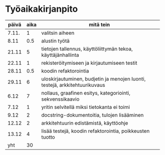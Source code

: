# Työaikakirjanpito  

| päivä | aika | mitä tein |
| ---- | --- | --- |
| 7.11. | 1  | valitsin aiheen | 
| 8.11 | 0.5 | alustin työtä |
| 21.11 | 5 | tietojen tallennus, käyttöliittymän tekoa, käyttäjänhallinta |  
| 22.11 | 1 | rekisteröitymiseen ja kirjautumiseen testit |
| 28.11 | 0.5 | koodin refaktorointia |
| 29.11 | 6 | uloskirjautuminen, budjetin ja menojen luonti, testejä, arkkitehtuurikuvaus |
| 6.12 | 7 | nollaus, graafinen esitys, kategoriointi, sekvenssikaavio |
|7.12 | 1 | yritin selvitellä miksi tietokanta ei toimi |
| 9.12 | 2 | docstring-dokumentoitia, tulojen lisääminen |
| 12.12 | 2 | arkkitehtuurin edistämistä, käyttöohje |
| 13.12 | 4 | lisää testejä, koodin refaktorointia, poikkeusten tuotto |
| yht | 30 | |

